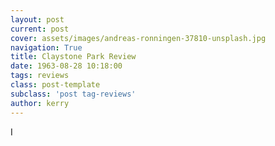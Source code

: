 ```yaml
---
layout: post
current: post
cover: assets/images/andreas-ronningen-37810-unsplash.jpg
navigation: True
title: Claystone Park Review
date: 1963-08-28 10:18:00
tags: reviews
class: post-template
subclass: 'post tag-reviews'
author: kerry
---
```


I 